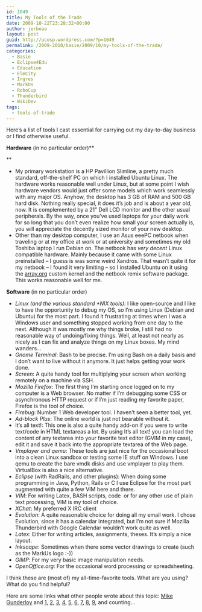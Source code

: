 ```yaml
---
id: 1049
title: My Tools of the Trade
date: 2009-10-22T23:28:32+00:00
author: jerboaa
layout: post
guid: http://ucosp.wordpress.com/?p=1049
permalink: /2009-2010/basie/2009/10/my-tools-of-the-trade/
categories:
  - Basie
  - Eclipse4Edu
  - Education
  - ElmCity
  - Ingres
  - MarkUs
  - RoboCup
  - Thunderbird
  - WikiDev
tags:
  - tools-of-trade
---
```

Here&#8217;s a list of tools I cast essential for carrying out my day-to-day business or I find otherwise useful.

**Hardware** (in no particular order)**
  
** 

  * My primary workstation is a HP Pavillion Slimline, a pretty much standard, off-the-shelf PC on which I installed Ubuntu Linux. The hardware works reasonable well under Linux, but at some point I wish hardware vendors would just offer some models which work seamlessly with any major OS. Anyhow, the desktop has 3 GB of RAM and 500 GB hard disk. Nothing really special, it does it&#8217;s job and is about a year old, now. It is complemented by a 21&#8221; Dell LCD monitor and the other usual peripherals. By the way, once you&#8217;ve used laptops for your daily work for so long that you don&#8217;t even realize how small your screen actually is, you will appreciate the decently sized monitor of your new desktop.
  * Other than my desktop computer, I use an Asus eeePC netbook when traveling or at my office at work or at university and sometimes my old Toshiba laptop I run Debian on. The netbook has _very decent_ Linux compatible hardware. Mainly because it came with some Linux preinstalled &#8211; I guess is was some weird Xandros. That wasn&#8217;t quite it for my netbook &#8211; I found it very limiting &#8211; so I installed Ubuntu on it using the [array.org](http://array.org) custom kernel and the netbook remix software package. This works reasonable well for me.

**Software** (in no particular order)

  * _Linux (and the various standard *NIX tools):_ I like open-source and I like to have the opportunity to debug my OS, so I&#8217;m using Linux (Debian and Ubuntu) for the most part. I found it frustrating at times when I was a Windows user and something stopped working from one day to the next. Although it was mostly me why things broke, I still had no reasonable way of undoing/fixing things. Well, at least not nearly as nicely as I can fix and analyze things on my Linux boxes. My mind wanders&#8230;
  * _Gnome Terminal_: Bash to be precise. I&#8217;m using Bash on a daily basis and I don&#8217;t want to live without it anymore. It just helps getting your work done.
  * _Screen_: A quite handy tool for multiplying your screen when working remotely on a machine via SSH.
  * _Mozilla Firefox_: The first thing I&#8217;m starting once logged on to my computer is a Web browser. No matter if I&#8217;m debugging some CSS or asynchronous HTTP request or if I&#8217;m just reading my favorite paper, Firefox is the tool of choice.
  * _Firebug_: Number 1 Web developer tool. I haven&#8217;t seen a better tool, yet.
  * _Ad-block Plus_: The online world is just not bearable without it.
  * It&#8217;s all text!: This one is also a quite handy add-on if you were to write text/code in HTML textareas a lot. By using It&#8217;s all text! you can load the content of any textarea into your favorite text editor (GVIM in my case), edit it and save it back into the appropriate textarea of the Web page.
  * _Vmplayer and qemu_: These tools are just nice for the occasional boot into a clean Linux sandbox or testing some IE stuff on Windows. I use qemu to create the bare vmdk disks and use vmplayer to play them. VirtualBox is also a nice alternative.
  * _Eclipse_ (with RadRails, and other plugins): When doing some programming in Java, Python, Rails or C I use Eclipse for the most part augmented with quite a few VIM here and there.
  * _VIM_: For writing Latex, BASH scripts, code  or for any other use of plain text processing, VIM is my tool of choice.
  * _XChat_: My preferred X IRC client
  * _Evolution_: A quite reasonable choice for doing all my email work. I chose Evolution, since it has a calendar integrated, but I&#8217;m not sure if Mozilla Thunderbird with Google Calendar wouldn&#8217;t work quite as well.
  * _Latex_: Either for writing articles, assignments, theses. It&#8217;s simply a nice layout.
  * _Inkscape_: Sometimes when there some vector drawings to create (such as the MarkUs logo :-))
  * _GIMP_: For my very basic image manipulation needs.
  * _OpenOffice.org_: For the occasional word processing or spreadsheeting.

I think these are (most of) my all-time-favorite tools. What are you using? What do you find helpful?

Here are some links what other people wrote about this topic: [Mike Gunderloy](http://afreshcup.com/2009/10/11/my-tools-of-the-trade-2009/) and [1](http://go2.wordpress.com/?id=725X1342&site=ucosp.wordpress.com&url=http%3A%2F%2Fwww.rubyflow.com%2Fitems%2F2865), [2](http://go2.wordpress.com/?id=725X1342&site=ucosp.wordpress.com&url=http%3A%2F%2Fmediumexposure.com%2F2009%2F10%2F11%2Fmy-tools-trade), [3](http://go2.wordpress.com/?id=725X1342&site=ucosp.wordpress.com&url=http%3A%2F%2Fblog.eizesus.com%2F2009%2F10%2Ftools-of-the-trade-2009), [4](http://go2.wordpress.com/?id=725X1342&site=ucosp.wordpress.com&url=http%3A%2F%2Fdavidbolton.net%2Fblog%2F2009%2F10%2Fmy-tools-of-the-trade%2F), [5](http://go2.wordpress.com/?id=725X1342&site=ucosp.wordpress.com&url=http%3A%2F%2Fblog.thequeue.net%2Fmy-tools-of-the-trade%2F), [6](http://go2.wordpress.com/?id=725X1342&site=ucosp.wordpress.com&url=http%3A%2F%2Fwww.markrichman.com%2F2009%2F10%2F14%2Ftools-of-the-trade%2F), [7](http://go2.wordpress.com/?id=725X1342&site=ucosp.wordpress.com&url=http%3A%2F%2Ffiliptepper.com%2F2009%2F10%2F16%2Fmy-tools-of-the-trade%2F), [8](http://go2.wordpress.com/?id=725X1342&site=ucosp.wordpress.com&url=http%3A%2F%2Fcarpeaqua.com%2F2009%2F10%2F15%2Fmy-ultimate-developer-and-power-users-tool-list-for-mac-os-x%2F), [9](http://go2.wordpress.com/?id=725X1342&site=ucosp.wordpress.com&url=http%3A%2F%2Flarrywright.me%2Fblog%2Farticles%2F216-the-tools-i-use), and counting&#8230;